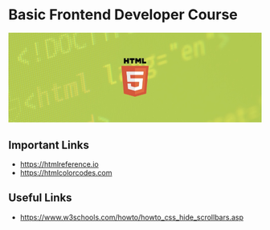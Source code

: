 # Basic Frontend Developer Course

![Cover](./cover.jpg)

## Important Links

- https://htmlreference.io
- https://htmlcolorcodes.com

## Useful Links

- https://www.w3schools.com/howto/howto_css_hide_scrollbars.asp
